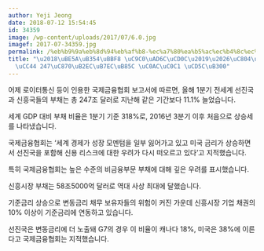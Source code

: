 ```yaml
---
author: Yeji Jeong
date: 2018-07-12 15:54:45
id: 34359
image: /wp-content/uploads/2017/07/6.0.jpg
imagef: 2017-07-34359.jpg
permalink: /%eb%b9%9a%eb%8d%94%eb%af%b8-%ec%a7%80%ea%b5%ac%ec%b4%8c%ec%a0%84%ec%84%b8%ea%b3%84%eb%b6%80%ec%b1%84-247%ec%a1%b0%eb%8b%ac%eb%9f%ac%eb%a1%9c-%ec%82%ac%ec%83%81-%ec%b5%9c/
title: "\u2018\uBE5A\uB354\uBBF8 \uC9C0\uAD6C\uCD0C\u2019\u2026\uC804\uC138\uACC4\uBD80\
  \uCC44 247\uC870\uB2EC\uB7EC\uB85C \uC0AC\uC0C1 \uCD5C\uB300"
---
```


어제 로이터통신 등이 인용한 국제금융협회 보고서에 따르면, 올해 1분기 전세계 선진국과 신흥국들의 부채는 총 247조 달러로 지난해 같은 기간보다 11.1% 늘었습니다.

세계 GDP 대비 부채 비율은 1분기 기준 318%로, 2016년 3분기 이후 처음으로 상승세를 나타냈습니다.

국제금융협회는 ‘세계 경제가 성장 모멘텀을 일부 잃어가고 있고 미국 금리가 상승하면서 선진국을 포함해 신용 리스크에 대한 우려가 다시 떠오르고 있다’고 지적했습니다.

특히 국제금융협회는 높은 수준의 비금융부문 부채에 대해 깊은 우려를 표시했습니다.

신흥시장 부채는 58조5000억 달러로 역대 사상 최대에 달했습니다.

기준금리 상승으로 변동금리 채무 보유자들의 위험이 커진 가운데 신흥시장 기업 채권의 10% 이상이 기준금리에 연동하고 있습니다.

선진국은 변동금리에 더 노출돼 G7의 경우 이 비율이 캐나다 18%, 미국은 38%에 이른다고 국제금융협회는 지적했습니다.